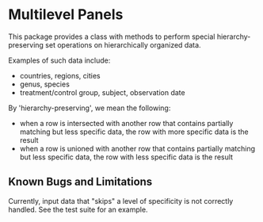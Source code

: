 # Multilevel Panels

This package provides a class with methods to perform special hierarchy-preserving set operations on hierarchically organized data.

Examples of such data include:

* countries, regions, cities
* genus, species
* treatment/control group, subject, observation date

By 'hierarchy-preserving', we mean the following:
* when a row is intersected with another row that contains partially matching but less specific data, the row with more specific data is the result
* when a row is unioned with another row that contains partially matching but less specific data, the row with less specific data is the result

## Known Bugs and Limitations

Currently, input data that "skips" a level of specificity is not correctly handled. See the test suite for an example.